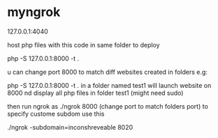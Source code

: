# myngrok
127.0.0.1:4040


host php files with this code in same folder to deploy

php -S 127.0.0.1:8000 -t .

u can change port 8000 to match diff websites created in folders
e.g:

php -S 127.0.0.1:8000 -t .   in a folder named test1 will launch website on 8000 nd display all php files in folder test1 (might need sudo)

then run ngrok as ./ngrok 8000  (change port to match folders port)
to specify custome subdom use this

./ngrok -subdomain=inconshreveable 8020
